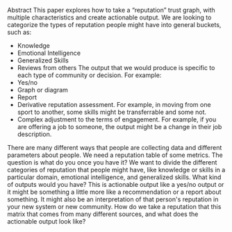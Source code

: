 Abstract
This paper explores how to take a “reputation” trust graph, with multiple characteristics and create actionable output. 
We are looking to categorize the types of reputation people might have into general buckets, such as:

* Knowledge
* Emotional Intelligence 
* Generalized Skills
* Reviews from others
The output that we would produce is specific to each type of community or decision. 
For example:
* Yes/no 
* Graph or diagram 
* Report
* Derivative reputation assessment. For example, in moving from one sport to another, some skills might be transferrable and some not. 
* Complex adjustment to the terms of engagement. For example, if you are offering a job to someone, the output might be a change in their job description. 

There are many different ways that people are collecting data and different parameters about people. We need a reputation table of some metrics. The question is what do you once you have it? We want to divide the different categories of reputation that people might have, like knowledge or skills in a particular domain, emotional intelligence, and generalized skills. What kind of outputs would you have? This is actionable output like a yes/no output or it might be something a little more like a recommendation or a report about something. It might also be an interpretation of that person's reputation in your new system or new community. How do we take a reputation that this matrix that comes from many different sources, and what does the actionable output look like?

